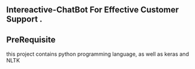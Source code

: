 ## Intereactive-ChatBot For Effective Customer Support . 
## PreRequisite 
this project contains python programming language, as well as  keras and  NLTK 
